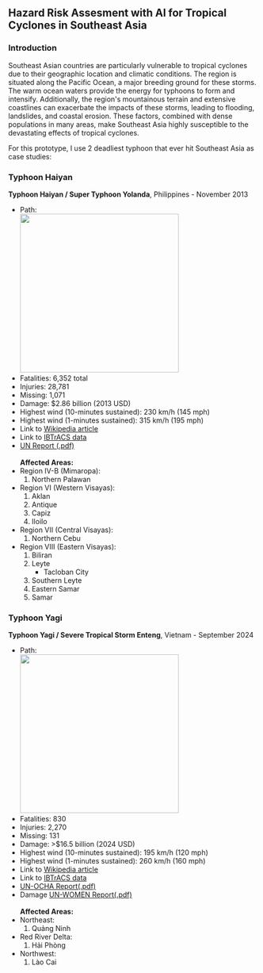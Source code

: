 ## Hazard Risk Assesment with AI for Tropical Cyclones in Southeast Asia
### Introduction

Southeast Asian countries are particularly vulnerable to tropical cyclones due to their geographic location and climatic conditions. The region is situated along the Pacific Ocean, a major breeding ground for these storms. The warm ocean waters provide the energy for typhoons to form and intensify. Additionally, the region's mountainous terrain and extensive coastlines can exacerbate the impacts of these storms, leading to flooding, landslides, and coastal erosion. These factors, combined with dense populations in many areas, make Southeast Asia highly susceptible to the devastating effects of tropical cyclones.

For this prototype, I use 2 deadliest typhoon that ever hit Southeast Asia as case studies:

### Typhoon Haiyan
__Typhoon Haiyan / Super Typhoon Yolanda__, Philippines - November 2013 <br />
 * Path:<br />
   <img src="https://upload.wikimedia.org/wikipedia/commons/2/2c/Haiyan_2013_path.png" width="320"></img>
  * Fatalities: 6,352 total
  * Injuries: 28,781
  * Missing: 1,071
  * Damage: $2.86 billion (2013 USD)
  * Highest wind (10-minutes sustained): 230 km/h (145 mph)
  * Highest wind (1-minutes sustained): 315 km/h (195 mph)
  * Link to [Wikipedia article](https://en.wikipedia.org/wiki/Typhoon_Haiyan)
  * Link to [IBTrACS data](https://ncics.org/ibtracs/index.php?name=v04r01-2013306N07162)
  * [UN Report (.pdf)](https://vietnam.un.org/sites/default/files/2024-09/VNM_HumanitarianNeedsPriorities_Final_English.pdf)<br /><br />
__Affected Areas:__
  * Region IV-B (Mimaropa):
    1. Northern Palawan
  * Region VI (Western Visayas):
    1. Aklan
    2. Antique
    3. Capiz
    4. Iloilo
  * Region VII (Central Visayas):
    1. Northern Cebu
  * Region VIII (Eastern Visayas):
    1. Biliran
    2. Leyte
       * Tacloban City
    3. Southern Leyte
    4. Eastern Samar
    5. Samar    

### Typhoon Yagi<br />
__Typhoon Yagi / Severe Tropical Storm Enteng__, Vietnam - September 2024<br />
  * Path: <br />
    <img src="https://upload.wikimedia.org/wikipedia/commons/c/c2/Yagi_2024_path.png" width="320"></img>
  * Fatalities: 830
  * Injuries: 2,270
  * Missing: 131
  * Damage: >$16.5 billion (2024 USD)
  * Highest wind (10-minutes sustained): 195 km/h (120 mph)
  * Highest wind (1-minutes sustained): 260 km/h (160 mph)
  * Link to [Wikipedia article](https://en.wikipedia.org/wiki/Typhoon_Yagi)
  * Link to [IBTrACS data](https://ncics.org/ibtracs/index.php?name=v04r01-2024246N14125)
  * [UN-OCHA Report(.pdf)](https://www.unocha.org/sites/unocha/files/dms/Documents/Report%20-%20Inter-Agency%20Humanitarian%20Evaluation%20of%20the%20Response%20to%20Typhoon%20Haiyan%20in%20the%20Philippines%20%281%29.pdf)
  * Damage [UN-WOMEN Report(.pdf)](https://wrd.unwomen.org/sites/default/files/2022-02/Typhoon%20Yolanda%20%28Haiyan%29%202013%20the%20Philippines%2C%20Post-Disaster%20Needs%20Assessment_0.pdf)<br /><br />
__Affected Areas:__
  * Northeast:
    1. Quảng Ninh
  * Red River Delta:
    1. Hải Phòng
  * Northwest:
    1. Lào Cai
   

  
